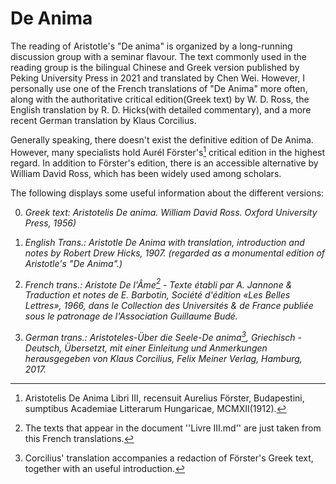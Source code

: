 # De Anima
The reading of Aristotle's "De anima" is organized by a long-running discussion group with a seminar flavour. The text commonly used in the reading group is the bilingual Chinese and Greek version published by Peking University Press in 2021 and translated by Chen Wei. However, I personally use one of the French translations of "De Anima" more often, along with the authoritative critical edition(Greek text) by W. D. Ross, the English translation by R. D. Hicks(with detailed commentary), and a more recent German translation by Klaus Corcilius.

Generally speaking, there doesn't exist the definitive edition of De Anima. However, many specialists hold Aurél Förster's[^note1] critical edition in the highest regard. In addition to Förster's edition, there is an accessible alternative by William David Ross, which has been widely used among scholars.
[^note1]: Aristotelis De Anima Libri III, recensuit Aurelius Förster, Budapestini, sumptibus Academiae Litterarum Hungaricae, MCMXII(1912). 

The following displays some useful information about the different versions:

0. *Greek text: Aristotelis De anima. William David Ross. Oxford University Press, 1956)*

1. *English Trans.: Aristotle De Anima with translation, introduction and notes by Robert Drew Hicks, 1907. (regarded as a monumental edition of Aristotle's "De Anima".)*

2. *French trans.: Aristote De l'Âme[^note2] - Texte établi par A. Jannone & Traduction et notes de E. Barbotin, Société d'édition «Les Belles Lettres», 1966, dans le Collection des Universités & de France publiée sous le patronage de l'Association Guillaume Budé.* 
[^note2]: The texts that appear in the document ''Livre III.md'' are just taken from this French translations.

3. *German trans.: Aristoteles-Über die Seele-De anima[^note3], Griechisch - Deutsch, Übersetzt, mit einer Einleitung und Anmerkungen herausgegeben von Klaus Corcilius, Felix Meiner Verlag, Hamburg, 2017.*
[^note3]: Corcilius' translation accompanies a redaction of Förster's Greek text, together with an useful introduction. 

